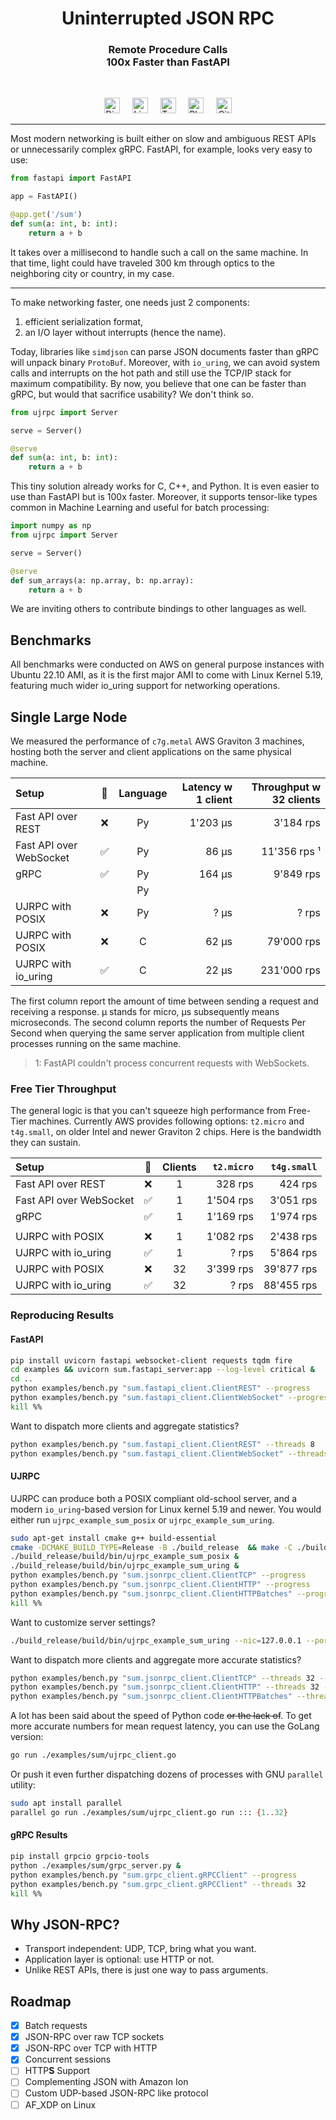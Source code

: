 <h1 align="center">Uninterrupted JSON RPC</h1>
<h3 align="center">
Remote Procedure Calls<br/>
100x Faster than FastAPI<br/>
</h3>
<br/>

<p align="center">
<a href="https://discord.gg/xuDmpbEDnQ"><img height="25" src="https://github.com/unum-cloud/ukv/raw/main/assets/icons/discord.svg" alt="Discord"></a>
&nbsp;&nbsp;&nbsp;
<a href="https://www.linkedin.com/company/unum-cloud/"><img height="25" src="https://github.com/unum-cloud/ukv/raw/main/assets/icons/linkedin.svg" alt="LinkedIn"></a>
&nbsp;&nbsp;&nbsp;
<a href="https://twitter.com/unum_cloud"><img height="25" src="https://github.com/unum-cloud/ukv/raw/main/assets/icons/twitter.svg" alt="Twitter"></a>
&nbsp;&nbsp;&nbsp;
<a href="https://unum.cloud/post"><img height="25" src="https://github.com/unum-cloud/ukv/raw/main/assets/icons/blog.svg" alt="Blog"></a>
&nbsp;&nbsp;&nbsp;
<a href="https://github.com/unum-cloud/ujrpc"><img height="25" src="https://github.com/unum-cloud/ukv/raw/main/assets/icons/github.svg" alt="GitHub"></a>
</p>

---

Most modern networking is built either on slow and ambiguous REST APIs or unnecessarily complex gRPC. FastAPI, for example, looks very easy to use:

```python
from fastapi import FastAPI

app = FastAPI()

@app.get('/sum')
def sum(a: int, b: int):
    return a + b
```

It takes over a millisecond to handle such a call on the same machine.
In that time, light could have traveled 300 km through optics to the neighboring city or country, in my case.

---

To make networking faster, one needs just 2 components:

1. efficient serialization format,
2. an I/O layer without interrupts (hence the name).

Today, libraries like `simdjson` can parse JSON documents faster than gRPC will unpack binary `ProtoBuf`.
Moreover, with `io_uring`, we can avoid system calls and interrupts on the hot path and still use the TCP/IP stack for maximum compatibility.
By now, you believe that one can be faster than gRPC, but would that sacrifice usability?
We don't think so.

```python
from ujrpc import Server

serve = Server()

@serve
def sum(a: int, b: int):
    return a + b
```

This tiny solution already works for C, C++, and Python.
It is even easier to use than FastAPI but is 100x faster.
Moreover, it supports tensor-like types common in Machine Learning and useful for batch processing:

```python
import numpy as np
from ujrpc import Server

serve = Server()

@serve
def sum_arrays(a: np.array, b: np.array):
    return a + b
```

We are inviting others to contribute bindings to other languages as well.

## Benchmarks

All benchmarks were conducted on AWS on general purpose instances with Ubuntu 22.10 AMI, as it is the first major AMI to come with Linux Kernel 5.19, featuring much wider io_uring support for networking operations.

## Single Large Node

We measured the performance of `c7g.metal` AWS Graviton 3 machines, hosting both the server and client applications on the same physical machine.

| Setup                   |   🔁   | Language | Latency w 1 client | Throughput w 32 clients |
| :---------------------- | :---: | :------: | -----------------: | ----------------------: |
| Fast API over REST      |   ❌   |    Py    |           1'203 μs |               3'184 rps |
| Fast API over WebSocket |   ✅   |    Py    |              86 μs |            11'356 rps ¹ |
| gRPC                    |   ✅   |    Py    |             164 μs |               9'849 rps |
|                         |       |    Py    |                    |                         |
| UJRPC with POSIX        |   ❌   |    Py    |               ? μs |                   ? rps |
| UJRPC with POSIX        |   ❌   |    C     |              62 μs |              79'000 rps |
| UJRPC with io_uring     |   ✅   |    C     |              22 μs |             231'000 rps |

The first column report the amount of time between sending a request and receiving a response. μ stands for micro, μs subsequently means microseconds.
The second column reports the number of Requests Per Second when querying the same server application from multiple client processes running on the same machine.

> 1: FastAPI couldn't process concurrent requests with WebSockets.

### Free Tier Throughput

The general logic is that you can't squeeze high performance from Free-Tier machines.
Currently AWS provides following options: `t2.micro` and `t4g.small`, on older Intel and newer Graviton 2 chips.
Here is the bandwidth they can sustain.

| Setup                   |   🔁   | Clients | `t2.micro` | `t4g.small` |
| :---------------------- | :---: | :-----: | ---------: | ----------: |
| Fast API over REST      |   ❌   |    1    |    328 rps |     424 rps |
| Fast API over WebSocket |   ✅   |    1    |  1'504 rps |   3'051 rps |
| gRPC                    |   ✅   |    1    |  1'169 rps |   1'974 rps |
|                         |       |         |            |             |
| UJRPC with POSIX        |   ❌   |    1    |  1'082 rps |   2'438 rps |
| UJRPC with io_uring     |   ✅   |    1    |      ? rps |   5'864 rps |
| UJRPC with POSIX        |   ❌   |   32    |  3'399 rps |  39'877 rps |
| UJRPC with io_uring     |   ✅   |   32    |     ?  rps |  88'455 rps |

### Reproducing Results

#### FastAPI

```sh
pip install uvicorn fastapi websocket-client requests tqdm fire
cd examples && uvicorn sum.fastapi_server:app --log-level critical &
cd ..
python examples/bench.py "sum.fastapi_client.ClientREST" --progress
python examples/bench.py "sum.fastapi_client.ClientWebSocket" --progress
kill %%
```

Want to dispatch more clients and aggregate statistics?

```sh
python examples/bench.py "sum.fastapi_client.ClientREST" --threads 8
python examples/bench.py "sum.fastapi_client.ClientWebSocket" --threads 8
```

#### UJRPC

UJRPC can produce both a POSIX compliant old-school server, and a modern `io_uring`-based version for Linux kernel 5.19 and newer.
You would either run `ujrpc_example_sum_posix` or `ujrpc_example_sum_uring`.

```sh
sudo apt-get install cmake g++ build-essential
cmake -DCMAKE_BUILD_TYPE=Release -B ./build_release  && make -C ./build_release
./build_release/build/bin/ujrpc_example_sum_posix &
./build_release/build/bin/ujrpc_example_sum_uring &
python examples/bench.py "sum.jsonrpc_client.ClientTCP" --progress
python examples/bench.py "sum.jsonrpc_client.ClientHTTP" --progress
python examples/bench.py "sum.jsonrpc_client.ClientHTTPBatches" --progress
kill %%
```

Want to customize server settings?

```sh
./build_release/build/bin/ujrpc_example_sum_uring --nic=127.0.0.1 --port=8545 --threads=16 --silent=false
```

Want to dispatch more clients and aggregate more accurate statistics?

```sh
python examples/bench.py "sum.jsonrpc_client.ClientTCP" --threads 32 --seconds 100
python examples/bench.py "sum.jsonrpc_client.ClientHTTP" --threads 32 --seconds 100
python examples/bench.py "sum.jsonrpc_client.ClientHTTPBatches" --threads 32 --seconds 100
```

A lot has been said about the speed of Python code ~~or the lack of~~.
To get more accurate numbers for mean request latency, you can use the GoLang version:

```sh
go run ./examples/sum/ujrpc_client.go
```

Or push it even further dispatching dozens of processes with GNU `parallel` utility:

```sh
sudo apt install parallel
parallel go run ./examples/sum/ujrpc_client.go run ::: {1..32}
```

#### gRPC Results

```sh
pip install grpcio grpcio-tools
python ./examples/sum/grpc_server.py &
python examples/bench.py "sum.grpc_client.gRPCClient" --progress
python examples/bench.py "sum.grpc_client.gRPCClient" --threads 32
kill %%
```

## Why JSON-RPC?

- Transport independent: UDP, TCP, bring what you want.
- Application layer is optional: use HTTP or not.
- Unlike REST APIs, there is just one way to pass arguments.

## Roadmap

- [x] Batch requests
- [x] JSON-RPC over raw TCP sockets
- [x] JSON-RPC over TCP with HTTP
- [x] Concurrent sessions
- [ ] HTTP**S** Support
- [ ] Complementing JSON with Amazon Ion
- [ ] Custom UDP-based JSON-RPC like protocol
- [ ] AF_XDP on Linux
